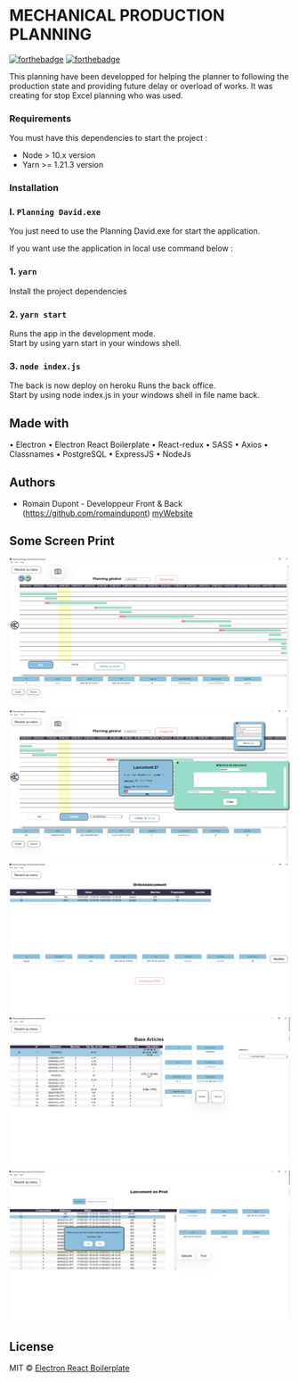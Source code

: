 # MECHANICAL PRODUCTION PLANNING

[![forthebadge](https://forthebadge.com/images/badges/built-by-developers.svg)](https://forthebadge.com)
[![forthebadge](https://forthebadge.com/images/badges/made-with-javascript.svg)](https://forthebadge.com)

This planning have been developped for helping the planner to following the production state and providing future delay or overload of works. It was creating for stop Excel planning who was used.

### Requirements

You must have this dependencies to start the project : 

- Node > 10.x version
- Yarn >= 1.21.3 version

### Installation

### I. `Planning David.exe`
You just need to use the Planning David.exe for start the application.

If you want use the application in local use command below :

### 1. `yarn`
Install the project dependencies

### 2. `yarn start`

Runs the app in the development mode.\
Start by using yarn start in your windows shell.

### 3. `node index.js`
The back is now deploy on heroku
Runs the back office.\
Start by using node index.js in your windows shell in file name back.

## Made with

• Electron
• Electron React Boilerplate
• React-redux
• SASS
• Axios 
• Classnames
• PostgreSQL
• ExpressJS
• NodeJs

## Authors

* Romain Dupont - Developpeur Front & Back (https://github.com/romaindupont) [myWebsite](https://www.romaindupont.me/)

## Some Screen Print
![visuel](https://github.com/romaindupont/planningdeProd/blob/main/planningGG.png)
![visuel](https://github.com/romaindupont/planningdeProd/blob/main/planningG2.png)
![visuel](https://github.com/romaindupont/planningdeProd/blob/main/planningOrdo1.png)
![visuel](https://github.com/romaindupont/planningdeProd/blob/main/baseArticles.png)
![visuel](https://github.com/romaindupont/planningdeProd/blob/main/LctProd.png)

## License

MIT © [Electron React Boilerplate](https://github.com/electron-react-boilerplate)
